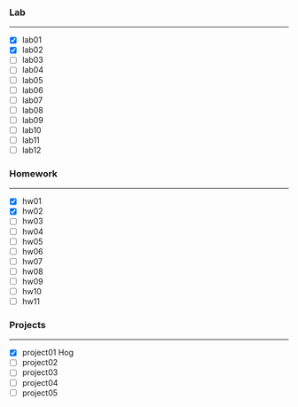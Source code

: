 ### Lab

------

- [x] lab01
- [x] lab02
- [ ] lab03
- [ ] lab04
- [ ] lab05
- [ ] lab06
- [ ] lab07
- [ ] lab08
- [ ] lab09
- [ ] lab10
- [ ] lab11
- [ ] lab12

### Homework

------

- [x] hw01
- [x] hw02
- [ ] hw03
- [ ] hw04
- [ ] hw05
- [ ] hw06
- [ ] hw07
- [ ] hw08
- [ ] hw09
- [ ] hw10
- [ ] hw11

### Projects

------

- [x] project01 Hog
- [ ] project02
- [ ] project03
- [ ] project04
- [ ] project05